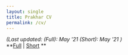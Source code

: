 ```yaml
---
layout: single
title: Prakhar CV
permalink: /cv/
---
```


_(Last updated: (Full): May '21 (Short): May '21 )_  
**[Full][resume full] | [Short][resume short] **

[resume full]: /assets/CV_research.pdf
[resume short]:/assets/CV_1_page.pdf
